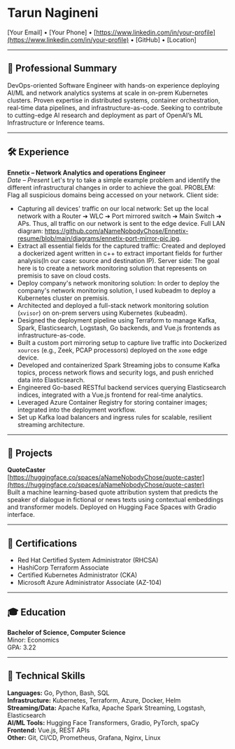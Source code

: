 
# Tarun Nagineni  
[Your Email] • [Your Phone] • [https://www.linkedin.com/in/your-profile](https://www.linkedin.com/in/your-profile) • [GitHub] • [Location]

---

## 💼 Professional Summary
DevOps-oriented Software Engineer with hands-on experience deploying AI/ML and network analytics systems at scale in on-prem Kubernetes clusters. Proven expertise in distributed systems, container orchestration, real-time data pipelines, and infrastructure-as-code. Seeking to contribute to cutting-edge AI research and deployment as part of OpenAI’s ML Infrastructure or Inference teams.

---

## 🛠 Experience

**Ennetix – Network Analytics and operations Engineer**  
*Date – Present*
Let's try to take a simple example problem and identify the different infrastructural changes in order to achieve the goal.
PROBLEM: Flag all suspicious domains being accessed on your network.
Client side:
- Capturing all devices' traffic on our local network: Set up the local network with a Router ➔ WLC ➔ Port mirrored switch ➔ Main Switch ➔ APs. Thus, all traffic on our network is sent to the edge device. Full LAN diagram: https://github.com/aNameNobodyChose/Ennetix-resume/blob/main/diagrams/ennetix-port-mirror-pic.jpg.
- Extract all essential fields for the captured traffic: Created and deployed a dockerized agent written in c++ to extract important fields for further analysis(In our case: source and destination IP).
Server side:
The goal here is to create a network monitoring solution that represents on premisis to save on cloud costs.
- Deploy company's network monitoring solution: In order to deploy the company's network monitoring solution, I used kubeadm to deploy a Kubernetes cluster on premisis. 
- Architected and deployed a full-stack network monitoring solution (`xvisor`) on on-prem servers using Kubernetes (kubeadm).
- Designed the deployment pipeline using Terraform to manage Kafka, Spark, Elasticsearch, Logstash, Go backends, and Vue.js frontends as infrastructure-as-code.
- Built a custom port mirroring setup to capture live traffic into Dockerized `xources` (e.g., Zeek, PCAP processors) deployed on the `xome` edge device.
- Developed and containerized Spark Streaming jobs to consume Kafka topics, process network flows and security logs, and push enriched data into Elasticsearch.
- Engineered Go-based RESTful backend services querying Elasticsearch indices, integrated with a Vue.js frontend for real-time analytics.
- Leveraged Azure Container Registry for storing container images; integrated into the deployment workflow.
- Set up Kafka load balancers and ingress rules for scalable, resilient streaming architecture.

---

## 🚀 Projects

**QuoteCaster**  
[https://huggingface.co/spaces/aNameNobodyChose/quote-caster](https://huggingface.co/spaces/aNameNobodyChose/quote-caster)  
Built a machine learning-based quote attribution system that predicts the speaker of dialogue in fictional or news texts using contextual embeddings and transformer models. Deployed on Hugging Face Spaces with Gradio interface.

---

## 📜 Certifications

- Red Hat Certified System Administrator (RHCSA)
- HashiCorp Terraform Associate
- Certified Kubernetes Administrator (CKA)
- Microsoft Azure Administrator Associate (AZ-104)

---

## 🎓 Education

**Bachelor of Science, Computer Science**  
Minor: Economics  
GPA: 3.22

---

## 🧠 Technical Skills

**Languages:** Go, Python, Bash, SQL  
**Infrastructure:** Kubernetes, Terraform, Azure, Docker, Helm  
**Streaming/Data:** Apache Kafka, Apache Spark Streaming, Logstash, Elasticsearch  
**AI/ML Tools:** Hugging Face Transformers, Gradio, PyTorch, spaCy  
**Frontend:** Vue.js, REST APIs  
**Other:** Git, CI/CD, Prometheus, Grafana, Nginx, Linux
